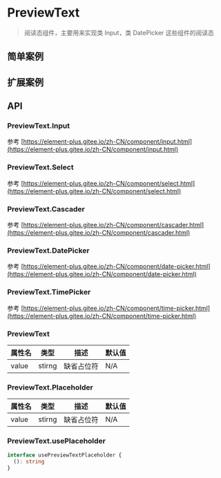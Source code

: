 # PreviewText

> 阅读态组件，主要用来实现类 Input，类 DatePicker 这些组件的阅读态

## 简单案例

<dumi-previewer demoPath="guide/preview-text/base" />

## 扩展案例

<dumi-previewer demoPath="guide/preview-text/extend" />

## API

### PreviewText.Input

参考 [https://element-plus.gitee.io/zh-CN/component/input.html](https://element-plus.gitee.io/zh-CN/component/input.html)

### PreviewText.Select

参考 [https://element-plus.gitee.io/zh-CN/component/select.html](https://element-plus.gitee.io/zh-CN/component/select.html)

### PreviewText.Cascader

参考 [https://element-plus.gitee.io/zh-CN/component/cascader.html](https://element-plus.gitee.io/zh-CN/component/cascader.html)

### PreviewText.DatePicker

参考 [https://element-plus.gitee.io/zh-CN/component/date-picker.html](https://element-plus.gitee.io/zh-CN/component/date-picker.html)

### PreviewText.TimePicker

参考 [https://element-plus.gitee.io/zh-CN/component/time-picker.html](https://element-plus.gitee.io/zh-CN/component/time-picker.html)

### PreviewText

| 属性名 | 类型   | 描述       | 默认值 |
| ------ | ------ | ---------- | ------ |
| value  | stirng | 缺省占位符 | N/A    |

### PreviewText.Placeholder

| 属性名 | 类型   | 描述       | 默认值 |
| ------ | ------ | ---------- | ------ |
| value  | stirng | 缺省占位符 | N/A    |

### PreviewText.usePlaceholder

```ts pure
interface usePreviewTextPlaceholder {
  (): string
}
```
